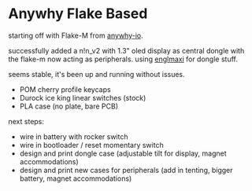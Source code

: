 # Anywhy Flake Based

starting off with Flake-M from [anywhy-io](https://github.com/anywhy-io/flake-zmk-module).

successfully added a n!n_v2 with 1.3" oled display as central dongle with the flake-m now acting as peripherals. 
using [englmaxi](https://github.com/englmaxi/zmk-dongle-display) for dongle stuff. 

seems stable, it's been up and running without issues.
- POM cherry profile keycaps
- Durock ice king linear switches (stock)
- PLA case (no plate, bare PCB)

next steps:
- wire in battery with rocker switch
- wire in bootloader / reset momentary switch
- design and print dongle case (adjustable tilt for display, magnet accommodations)
- design and print new cases for peripherals (add in tenting, bigger battery, magnet accommodations)
